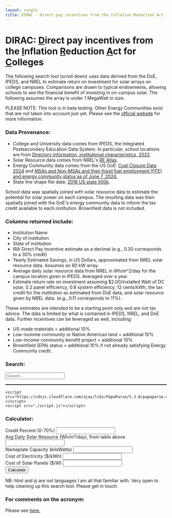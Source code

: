 ```yaml
---
layout: single
title: DIRAC - Direct pay incentives from the Inflation Reduction Act for Colleges
---
```


# DIRAC:  <ins>D</ins>irect pay incentives from the <ins>I</ins>nflation <ins>R</ins>eduction <ins>A</ins>ct for <ins>C</ins>olleges

The following search tool (scroll down) uses data derived from the DoE, IPEDS, and NREL to estimate return on investment for solar arrays on college campuses.  Comparisons are drawn to typical endowments, allowing schools to see the financial benefit of investing in on-campus solar.  The following assumes the array is under 1 MegaWatt in size.

PLEASE NOTE: This tool is in beta testing. Other Energy Communities exist that are not taken into account just yet.  Please see the [official website](https://energycommunities.gov/energy-community-tax-credit-bonus/) for more information.


### Data Provenance:
- College and University data comes from IPEDS, the Integrated Postsecondary Education Data System. In particular, school locations are from [Directory information, institutional characteristics, 2022](https://nces.ed.gov/ipeds/datacenter/DataFiles.aspx?gotoReportId=7&fromIpeds=true&sid=d96aa052-e8ea-42e0-bf18-91165500f959&rtid=7).
- Solar Resource data comes from NREL's [RE Atlas](https://maps.nrel.gov/).
- Energy Community data comes from the US DoE: [Coal Closure Data 2024](https://edx.netl.doe.gov/dataset/dbed5af6-7cf5-4a1f-89bc-a4c17e46256a/resource/4006c9da-f99c-4731-97b2-633cc1578994) and [MSAs and Non-MSAs and their fossil fuel employment (FFE) and energy community status as of June 7, 2024.](https://edx.netl.doe.gov/dataset/dbed5af6-7cf5-4a1f-89bc-a4c17e46256a/resource/13454403-ef6b-479b-b720-d5e3eaefbb91)
- State line shape file data: [2018 US state 500k](https://www.census.gov/geographies/mapping-files/time-series/geo/carto-boundary-file.html).

School data was spatially joined with solar resource data to estimate the potential for solar power on each campus.  The resulting data was then spatially joined with the DoE's energy community data to inform the tax credit available to each institution. Brownfield data is not included.


### Columns returned include:
- Institution Name
- City of institution
- State of institution
- IRA Direct Pay Incentive estimate as a decimal (e.g., 0.30 corresponds to a 30% credit)
- Yearly Estimated Savings, in US Dollars, approximated from NREL solar resource data. Assumes an 80 kW array.
- Average daily solar resource data from NREL in Wh/m^2/day for the campus location given in IPEDS. Averaged over a year.
- Estimate return rate on investment assuming $2.00/installed Watt of DC solar, 0.2 panel efficiency, 0.8 system efficiency, 12 cents/kWh, the tax credit for the institution as estimated from DoE data, and solar resource given by NREL data. (e.g., 0.11 corresponds to 11%). 

These estimates are intended to be a starting point only and are not tax advice.  The data is limited by what is contained in IPEDS, NREL, and DoE data.  Further incentives can be leveraged as well, including:
- US-made materials = additional 10%
- Low-inclome community or Native American land = additional 10%
- Low-income community benefit project = additional 10%
- Brownfield (EPA) status = additional 10% if not already satisfying Energy Community credit.




### Search:
<html lang="en">
<head>
    <meta charset="UTF-8">
    <meta name="viewport" content="width=device-width, initial-scale=1.0">
    <title>Direct pay incentives from the Inflation Reduction Act for Colleges</title>
    <style>
        table {
            width: 100%;
            border-collapse: collapse;
        }
        table, th, td {
            border: 1px solid black;
        }
        th, td {
            padding: 8px;
            text-align: left;
        }
    </style>
</head>
<body>
    <input type="text" id="searchInput" placeholder="Search..." />
    <table id="csvTable">
        <thead>
            <tr></tr>
        </thead>
        <tbody></tbody>
    </table>

    <script src="https://cdnjs.cloudflare.com/ajax/libs/PapaParse/5.3.0/papaparse.min.js"></script>
    <script src="./script.js"></script>
</body>
</html>




### Calculator:
<html lang="en">
<head>
    <meta charset="UTF-8">
    <meta name="viewport" content="width=device-width, initial-scale=1.0">
    <title>Solar Cost Calculator</title>
    <!-- <link rel="stylesheet" href="./styles.css"> -->
</head>
<body>
    <div class="calculator">
        <form id="calcForm">
            <div class="input-group">
                <label for="creditPercent">Credit Percent (0-70%)</label>
                <input type="number" id="creditPercent" step="0.1" required>
            </div>
            <div class="input-group">
                <label for="solarResource">Avg Daily Solar Resource (Wh/m²/day), from table above</label>
                <input type="number" id="solarResource" step="0.01" required>
            </div>
            <div class="input-group">
                <label for="nameplateCapacity">Nameplate Capacity (kiloWatts)</label>
                <input type="number" id="nameplateCapacity" step="0.1" required>
            </div>
            <div class="input-group">
                <label for="costElectricity">Cost of Electricity ($/kWh)</label>
                <input type="number" id="costElectricity" step="0.01" required>
            </div>
            <div class="input-group">
                <label for="wattCost">Cost of Solar Panels ($/W)</label>
                <input type="number" id="wattCost" step="0.01" required>
            </div>
            <button type="button" onclick="calculate()">Calculate</button>
        </form>
        <div id="result1"></div>
        <div id="result2"></div>
        <div id="result3"></div>
        <div id="result4"></div>
        <div id="result5"></div>
    </div>
    <script src="script.js"></script>
</body>
</html>





NB: html and js are not languages I am all that familiar with.  Very open to help cleaning up this search tool. Please get in touch.




### For comments on the acronym:
Please see [here.](https://www.youtube.com/watch?v=dQw4w9WgXcQ)
